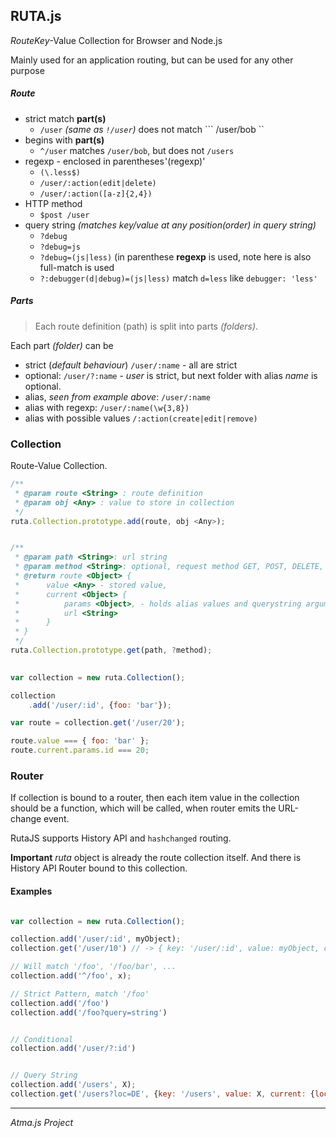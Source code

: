 RUTA.js
----


*Route*_Key_-Value Collection for Browser and Node.js


Mainly used for an application routing, but can be used for any other purpose

##### Route

- strict match **part(s)**
	- ``` /user ``` _(same as ``` !/user ```)_ does not match ``` /user/bob ``
- begins with **part(s)**
	- ``` ^/user ``` matches ``` /user/bob ```, but does not ``` /users ```
- regexp - enclosed in parentheses '(regexp)'
	- ``` (\.less$) ```
	- ``` /user/:action(edit|delete) ```
	- ``` /user/:action([a-z]{2,4}) ```
- HTTP method
	- ```$post /user```
- query string _(matches key/value at any position(order) in query string)_
	- ```?debug```
	- ```?debug=js```
	- ```?debug=(js|less)``` (in parenthese **regexp** is used, note here is also full-match is used
	- ```?:debugger(d|debug)=(js|less)``` match `d=less` like `debugger: 'less'`

##### Parts

>Each route definition (path) is split into parts _(folders)_.

Each part _(folder)_ can be

- strict (_default behaviour_) ``` /user/:name ``` - all are strict
- optional: ``` /user/?:name ``` - _user_ is strict, but next folder with alias _name_ is optional.
- alias, _seen from example above_: ``` /user/:name ```
- alias with regexp: ``` /user/:name(\w{3,8}) ```
- alias with possible values ```/:action(create|edit|remove) ```


### Collection

Route-Value Collection.

```javascript
/**
 * @param route <String> : route definition
 * @param obj <Any> : value to store in collection
 */
ruta.Collection.prototype.add(route, obj <Any>);


/**
 * @param path <String>: url string
 * @param method <String>: optional, request method GET, POST, DELETE, PUT
 * @return route <Object> {
 *      value <Any> - stored value,
 *      current <Object> {
 *          params <Object>, - holds alias values and querystring arguments
 *          url <String>
 *      }
 * }
 */
ruta.Collection.prototype.get(path, ?method);
    
```

```javascript
var collection = new ruta.Collection();

collection
    .add('/user/:id', {foo: 'bar'});

var route = collection.get('/user/20');

route.value === { foo: 'bar' };
route.current.params.id === 20;
```

### Router

If collection is bound to a router, then each item value in the collection should be a function, which
will be called, when router emits the URL-change event.

RutaJS supports History API and ```hashchanged``` routing.


**Important** _ruta_ object is already the route collection itself. And there is History API Router bound to this collection.



#### Examples

```javascript

var collection = new ruta.Collection();

collection.add('/user/:id', myObject);
collection.get('/user/10') // -> { key: '/user/:id', value: myObject, current: { id: 10 } } 

// Will match '/foo', '/foo/bar', ...
collection.add('^/foo', x);

// Strict Pattern, match '/foo'
collection.add('/foo')
collection.add('/foo?query=string')


// Conditional
collection.add('/user/?:id')


// Query String
collection.add('/users', X);
collection.get('/users?loc=DE', {key: '/users', value: X, current: {loc: 'DE'} });
```


----
_Atma.js Project_
